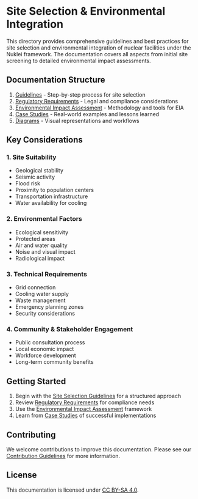 # Site Selection & Environmental Integration

This directory provides comprehensive guidelines and best practices for site selection and environmental integration of nuclear facilities under the Nuklei framework. The documentation covers all aspects from initial site screening to detailed environmental impact assessments.

## Documentation Structure

1. [Guidelines](./guidelines/README.md) - Step-by-step process for site selection
2. [Regulatory Requirements](./regulatory-requirements/README.md) - Legal and compliance considerations
3. [Environmental Impact Assessment](./environmental-impact/README.md) - Methodology and tools for EIA
4. [Case Studies](./case-studies/README.md) - Real-world examples and lessons learned
5. [Diagrams](./diagrams/) - Visual representations and workflows

## Key Considerations

### 1. Site Suitability
- Geological stability
- Seismic activity
- Flood risk
- Proximity to population centers
- Transportation infrastructure
- Water availability for cooling

### 2. Environmental Factors
- Ecological sensitivity
- Protected areas
- Air and water quality
- Noise and visual impact
- Radiological impact

### 3. Technical Requirements
- Grid connection
- Cooling water supply
- Waste management
- Emergency planning zones
- Security considerations

### 4. Community & Stakeholder Engagement
- Public consultation process
- Local economic impact
- Workforce development
- Long-term community benefits

## Getting Started

1. Begin with the [Site Selection Guidelines](./guidelines/README.md) for a structured approach
2. Review [Regulatory Requirements](./regulatory-requirements/README.md) for compliance needs
3. Use the [Environmental Impact Assessment](./environmental-impact/README.md) framework
4. Learn from [Case Studies](./case-studies/README.md) of successful implementations

## Contributing

We welcome contributions to improve this documentation. Please see our [Contribution Guidelines](../../CONTRIBUTING.md) for more information.

## License

This documentation is licensed under [CC BY-SA 4.0](https://creativecommons.org/licenses/by-sa/4.0/).
